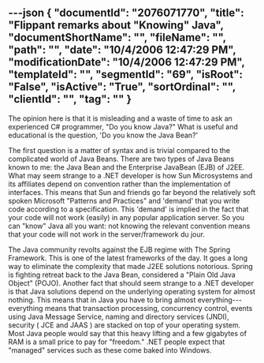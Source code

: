 ---json
{
  "documentId": "2076071770",
  "title": "Flippant remarks about &quot;Knowing&quot; Java",
  "documentShortName": "",
  "fileName": "",
  "path": "",
  "date": "10/4/2006 12:47:29 PM",
  "modificationDate": "10/4/2006 12:47:29 PM",
  "templateId": "",
  "segmentId": "69",
  "isRoot": "False",
  "isActive": "True",
  "sortOrdinal": "",
  "clientId": "",
  "tag": ""
}
---

The opinion here is that it is misleading and a waste of time to ask an experienced C# programmer, &quot;Do you know Java?&quot; What is useful and educational is the question, 'Do you know the Java Bean?'

The first question is a matter of syntax and is trivial compared to the complicated world of Java Beans. There are two types of Java Beans known to me: the Java Bean and the Enterprise JavaBean (EJB) of J2EE. What may seem strange to a .NET developer is how Sun Microsystems and its affiliates depend on convention rather than the implementation of interfaces. This means that Sun and friends go far beyond the relatively soft spoken Microsoft &quot;Patterns and Practices&quot; and 'demand' that you write code according to a specification. This 'demand' is implied in the fact that your code will not work (easily) in any popular application server. So you can &quot;know&quot; Java all you want: not knowing the relevant convention means that your code will not work in the server/framework du jour.

The Java community revolts against the EJB regime with The Spring Framework. This is one of the latest frameworks of the day. It goes a long way to eliminate the complexity that made J2EE solutions notorious. Spring is fighting retreat back to the Java Bean, considered a &quot;Plain Old Java Object&quot; (POJO). Another fact that should seem strange to a .NET developer is that Java solutions depend on the underlying operating system for almost nothing. This means that in Java you have to bring almost everything---everything means that transaction processing, concurrency control, events using Java Message Service, naming and directory services (JNDI), security ( JCE and JAAS ) are stacked on top of your operating system. Most Java people would say that this heavy lifting and a few gigabytes of RAM is a small price to pay for &quot;freedom.&quot; .NET people expect that &quot;managed&quot; services such as these come baked into Windows.
